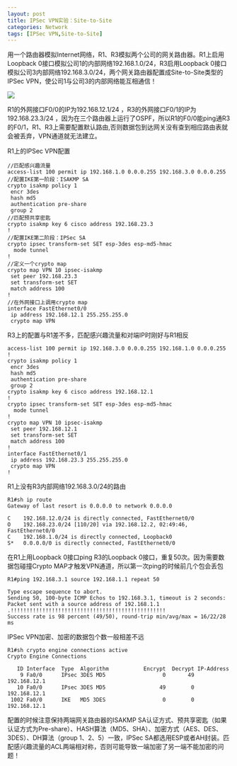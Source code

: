 ```yaml
---
layout: post
title: IPSec VPN实验：Site-to-Site
categories: Network
tags: [IPSec VPN,Site-to-Site]
---
```


用一个路由器模拟Internet网络，R1、R3模拟两个公司的网关路由器。R1上启用Loopback 0接口模拟公司1的内部网络192.168.1.0/24，R3启用Loopback 0接口模拟公司3内部网络192.168.3.0/24，两个网关路由器配置成Site-to-Site类型的IPSec VPN，使公司1与公司3的内部网络能互相通信！

![](http://songtl.com/wp-content/uploads/2012/12/Screenshot-12072012-062928-PM.png)

R1的外网接口F0/0的IP为192.168.12.1/24 ，R3的外网接口F0/1的IP为192.168.23.3/24 ，因为在三个路由器上运行了OSPF，所以R1的F0/0能ping通R3的F0/1，R1、R3上需要配置默认路由,否则数据包到达网关没有查到相应路由表就会被丢弃，VPN通道就无法建立。

R1上的IPSec VPN配置

    //匹配感兴趣流量
    access-list 100 permit ip 192.168.1.0 0.0.0.255 192.168.3.0 0.0.0.255
    //配置IKE第一阶段：ISAKMP SA
    crypto isakmp policy 1
     encr 3des
     hash md5
     authentication pre-share
     group 2
    //匹配预共享密匙
    crypto isakmp key 6 cisco address 192.168.23.3
    !
    //配置IKE第二阶段：IPSec SA
    crypto ipsec transform-set SET esp-3des esp-md5-hmac 
      mode tunnel
    !
    //定义一个crypto map
    crypto map VPN 10 ipsec-isakmp 
     set peer 192.168.23.3
     set transform-set SET 
     match address 100
    !
    //在外网接口上调用crypto map
    interface FastEthernet0/0
     ip address 192.168.12.1 255.255.255.0
     crypto map VPN
    

R3上的配置与R1差不多，匹配感兴趣流量和对端IP时刚好与R1相反

    access-list 100 permit ip 192.168.3.0 0.0.0.255 192.168.1.0 0.0.0.255
    !
    crypto isakmp policy 1
     encr 3des
     hash md5
     authentication pre-share
     group 2
    crypto isakmp key 6 cisco address 192.168.12.1
    !
    crypto ipsec transform-set SET esp-3des esp-md5-hmac 
      mode tunnel
    !
    crypto map VPN 10 ipsec-isakmp 
     set peer 192.168.12.1
     set transform-set SET 
     match address 100
    !
    interface FastEthernet0/1
     ip address 192.168.23.3 255.255.255.0
     crypto map VPN
    !
    

R1上没有R3内部网络192.168.3.0/24的路由

    R1#sh ip route
    Gateway of last resort is 0.0.0.0 to network 0.0.0.0
    
    C    192.168.12.0/24 is directly connected, FastEthernet0/0
    O    192.168.23.0/24 [110/20] via 192.168.12.2, 02:49:46, FastEthernet0/0
    C    192.168.1.0/24 is directly connected, Loopback0
    S*   0.0.0.0/0 is directly connected, FastEthernet0/0
    

在R1上用Loopback 0接口ping R3的Loopback 0接口，重复50次。因为需要数据包碰撞Crypto MAP才触发VPN通道，所以第一次ping的时候前几个包会丢包

    R1#ping 192.168.3.1 source 192.168.1.1 repeat 50
    
    Type escape sequence to abort.
    Sending 50, 100-byte ICMP Echos to 192.168.3.1, timeout is 2 seconds:
    Packet sent with a source address of 192.168.1.1 
    .!!!!!!!!!!!!!!!!!!!!!!!!!!!!!!!!!!!!!!!!!!!!!!!!!
    Success rate is 98 percent (49/50), round-trip min/avg/max = 16/22/28 ms
    

IPSec VPN加密、加密的数据包个数一般相差不远

    R1#sh crypto engine connections active 
    Crypto Engine Connections
    
       ID Interface  Type  Algorithm           Encrypt  Decrypt IP-Address
        9 Fa0/0      IPsec 3DES MD5                  0       49 192.168.12.1
       10 Fa0/0      IPsec 3DES MD5                 49        0 192.168.12.1
     1002 Fa0/0      IKE   MD5 3DES                  0        0 192.168.12.1
    

配置的时候注意保持两端网关路由器的ISAKMP SA认证方式、预共享密匙（如果认证方式为Pre-share）、HASH算法（MD5、SHA）、加密方式（AES、DES、3DES）、DH算法（group 1、2、5）一致，IPSec SA都选用ESP或者AH封装。匹配感兴趣流量的ACL两端相对称，否则可能导致一端加密了另一端不能加密的问题！
